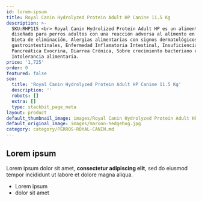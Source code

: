 ```yaml
---
id: lorem-ipsum
title: Royal Canin Hydrolyzed Protein Adult HP Canine 11.5 Kg
description: >-
  SKU:RHP115 <br> Royal Canin Hydrolized Protein Adult HP es un alimento seco
  diseñado para perros adultos con una reacción adversa al alimento en caso de:
  Dieta de eliminación, Alergias alimentarias con signos dermatológicos y/o
  gastrointestinales, Enfermedad Inflamatoria Intestinal, Insuficiencia
  Pancreática Exocrina, Diarrea Crónica, Sobre crecimiento bacteriano e
  Intolerancia alimentaria. 
price: '1,725'
order: 0
featured: false
seo:
  title: 'Royal Canin Hydrolyzed Protein Adult HP Canine 11.5 Kg'
  description: ''
  robots: []
  extra: []
  type: stackbit_page_meta
layout: product
default_thumbnail_image: images/Royal Canin Hydrolyzed Protein Adult HP Canine.jpg
default_original_image: images/maroon-hedgehog.jpg
category: category/PERROS-ROYAL-CANIN.md
---
```

## Lorem ipsum

Lorem ipsum dolor sit amet, **consectetur adipiscing elit**, sed do eiusmod tempor incididunt ut labore et dolore magna aliqua.

- Lorem ipsum
- dolor sit amet